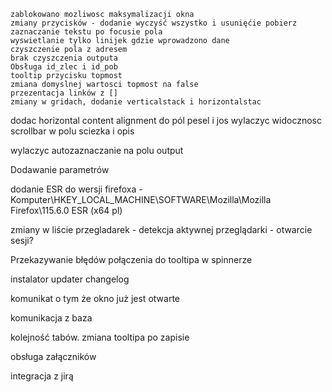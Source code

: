 	zablokowano mozliwosc maksymalizacji okna
	zmiany przycisków - dodanie wyczyść wszystko i usunięćie pobierz
	zaznaczanie tekstu po focusie pola
	wyswietlanie tylko linijek gdzie wprowadzono dane
	czyszczenie pola z adresem
	brak czyszczenia outputa
	Obsługa id_zlec i id_pob
	tooltip przycisku topmost
	zmiana domyslnej wartosci topmost na false
 	przezentacja linków z []
	zmiany w gridach, dodanie verticalstack i horizontalstac


 dodac horizontal content alignment do pól pesel i jos
 wylaczyc widocznosc scrollbar w polu sciezka i opis
   
wylaczyc autozaznaczanie na polu output
	
Dodawanie parametrów	

dodanie ESR do wersji firefoxa - Komputer\HKEY_LOCAL_MACHINE\SOFTWARE\Mozilla\Mozilla Firefox\115.6.0 ESR (x64 pl)

zmiany w liście przegladarek - detekcja aktywnej przeglądarki - otwarcie sesji?

Przekazywanie błędów połączenia do tooltipa w spinnerze

instalator
updater
changelog

komunikat o tym że okno już jest otwarte

komunikacja z baza

kolejność tabów.
zmiana tooltipa po zapisie

obsługa załączników

integracja z jirą


